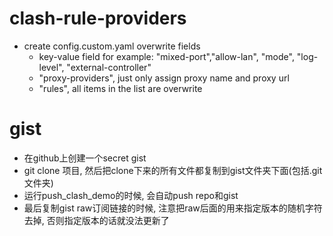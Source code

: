 # clash-rule-providers
  * create config.custom.yaml overwrite fields
    * key-value field for example: "mixed-port","allow-lan", "mode", "log-level", "external-controller"
    * "proxy-providers", just only assign proxy name and proxy url
    * "rules", all items in the list are overwrite
# gist
  * 在github上创建一个secret gist
  * git clone 项目, 然后把clone下来的所有文件都复制到gist文件夹下面(包括.git文件夹)
  * 运行push_clash_demo的时候, 会自动push repo和gist
  * 最后复制gist raw订阅链接的时候, 注意把raw后面的用来指定版本的随机字符去掉, 否则指定版本的话就没法更新了

